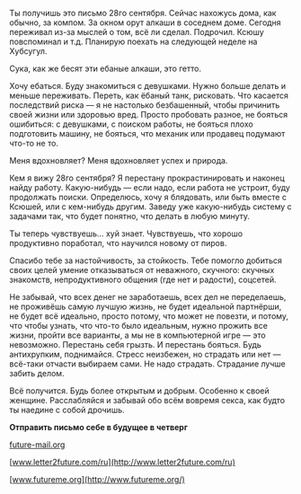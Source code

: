 Ты получишь это письмо 28го сентября. Сейчас нахожусь дома, как обычно, за компом. За окном орут алкаши в соседнем доме. Сегодня переживал из-за мыслей о том, всё ли сделал. Подрочил. Ксюшу повспоминал и т.д. Планирую поехать на следующей неделе на Хубсугул.

Сука, как же бесят эти ебаные алкаши, это гетто.

Хочу ебаться. Буду знакомиться с девушками. Нужно больше делать и меньше переживать. Переть, как ёбаный танк, рисковать. Что касается последствий риска — я не настолько безбашенный, чтобы причинить своей жизни или здоровью вред. Просто пробовать разное, не бояться ошибиться: с девушками, с поиском работы, не бояться плохо подготовить машину, не бояться, что механик или продавец подумают что-то не то.

Меня вдохновляет? Меня вдохновляет успех и природа.

Кем я вижу 28го сентября? Я перестану прокрастинировать и наконец найду работу. Какую-нибудь — если надо, если работа не устроит, буду продолжать поиски. Определюсь, хочу я блядовать, или быть вместе с Ксюшей, или с кем-нибудь другим. Заведу уже какую-нибудь систему с задачами так, что будет понятно, что делать в любую минуту.

Ты теперь чувствуешь… хуй знает. Чувствуешь, что хорошо продуктивно поработал, что научился новому от пиров.

Спасибо тебе за настойчивость, за стойкость. Тебе помогло добиться своих целей умение отказываться от неважного, скучного: скучных знакомств, непродуктивного общения (где нет и радости), соцсетей.

Не забывай, что всех денег не заработаешь, всех дел не переделаешь, не проживёшь самую лучшую жизнь, не будет идеальной партнёрши, не будет всё идеально, просто потому, что может не повезти, и потому, что чтобы узнать, что что-то было идеальным, нужно прожить все жизни, пройти все варианты, а мы не в компьютерной игре — это невозможно. Перестань себя грызть. И перестань бояться. Будь антихрупким, поднимайся. Стресс неизбежен, но страдать или нет — всё-таки отчасти выбираем сами. Не надо страдать. Страдание лучше забить делом.

Всё получится. Будь более открытым и добрым. Особенно к своей женщине. Расслабляйся и забывай обо всём вовремя секса, как будто ты наедине с собой дрочишь.

  

**Отправить письмо себе в будущее в четверг**

[future-mail.org](http://future-mail.org/)

[www.letter2future.com/ru](http://www.letter2future.com/ru)

[www.futureme.org](http://www.futureme.org/)